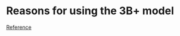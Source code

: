 # Reasons for using the 3B+ model 
[Reference](https://www.techrepublic.com/article/raspberry-pi-3-model-b-review-hands-on-with-the-new-board/#:~:text=The%20Pi%203%20Model%20B%2B,the%20Pi%203%20Model%20B.&text=However%2C%20the%20B%2B%20ups%20the,%2C%20an%20increase%20of%2016.7%25)